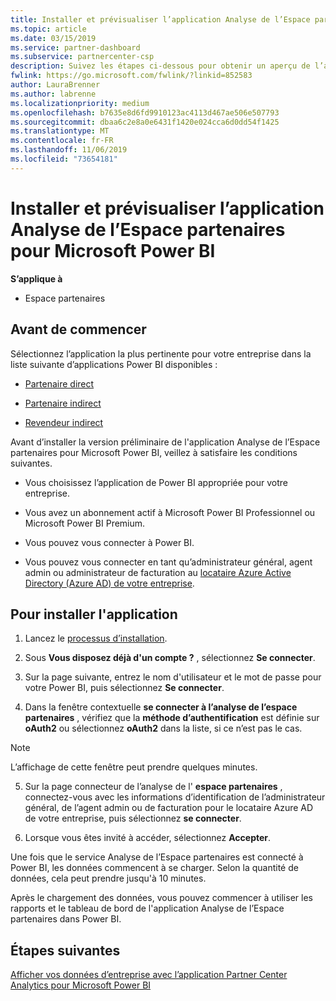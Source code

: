 ```yaml
---
title: Installer et prévisualiser l’application Analyse de l’Espace partenaires pour Microsoft Power BI | Espace partenaires
ms.topic: article
ms.date: 03/15/2019
ms.service: partner-dashboard
ms.subservice: partnercenter-csp
description: Suivez les étapes ci-dessous pour obtenir un aperçu de l’application Analyse de l’Espace partenaires pour Microsoft Power BI (pour les partenaires directs dans le programme Fournisseur de solutions cloud).
fwlink: https://go.microsoft.com/fwlink/?linkid=852583
author: LauraBrenner
ms.author: labrenne
ms.localizationpriority: medium
ms.openlocfilehash: b7635e8d6fd9910123ac4113d467ae506e507793
ms.sourcegitcommit: dbaa6c2e8a0e6431f1420e024cca6d0dd54f1425
ms.translationtype: MT
ms.contentlocale: fr-FR
ms.lasthandoff: 11/06/2019
ms.locfileid: "73654181"
---
```

# <a name="install-and-preview-the-partner-center-analytics-app-for-microsoft-power-bi"></a>Installer et prévisualiser l’application Analyse de l’Espace partenaires pour Microsoft Power BI

**S’applique à**

- Espace partenaires

## <a name="before-you-begin"></a>Avant de commencer

Sélectionnez l’application la plus pertinente pour votre entreprise dans la liste suivante d’applications Power BI disponibles :
- [Partenaire direct](https://app.powerbi.com/groups/me/getdata/services/direct-providers-partner-analytics)

- [Partenaire indirect](https://app.powerbi.com/groups/me/getdata/services/indirect-providers-partner-analytics)

- [Revendeur indirect](https://app.powerbi.com/groups/me/getdata/services/indirect-seller-partner-analytics)

Avant d’installer la version préliminaire de l'application Analyse de l’Espace partenaires pour Microsoft Power BI, veillez à satisfaire les conditions suivantes.

- Vous choisissez l’application de Power BI appropriée pour votre entreprise.

- Vous avez un abonnement actif à Microsoft Power BI Professionnel ou Microsoft Power BI Premium.

- Vous pouvez vous connecter à Power BI.

- Vous pouvez vous connecter en tant qu’administrateur général, agent admin ou administrateur de facturation au [locataire Azure Active Directory (Azure AD) de votre entreprise](azure-active-directory-tenants-and-partner-center.md).

## <a name="to-install-the-app"></a>Pour installer l'application

1. Lancez le [processus d’installation](https://app.powerbi.com/getdata/services/partneranalytics?cpcode=PartnerCenterAnalytics&getDataForceConnect=true&alwaysPromptForContentProviderCreds=true).

2. Sous **Vous disposez déjà d'un compte ?** , sélectionnez **Se connecter**. 

3. Sur la page suivante, entrez le nom d'utilisateur et le mot de passe pour votre Power BI, puis sélectionnez **Se connecter**. 

4. Dans la fenêtre contextuelle **se connecter à l’analyse de l’espace partenaires** , vérifiez que la **méthode d’authentification** est définie sur **oAuth2** ou sélectionnez **oAuth2** dans la liste, si ce n’est pas le cas. 

> [!NOTE]  
>  L’affichage de cette fenêtre peut prendre quelques minutes.

5. Sur la page connecteur de l’analyse de l' **espace partenaires** , connectez-vous avec les informations d’identification de l’administrateur général, de l’agent admin ou de facturation pour le locataire Azure AD de votre entreprise, puis sélectionnez **se connecter**.
 
6. Lorsque vous êtes invité à accéder, sélectionnez **Accepter**. 

Une fois que le service Analyse de l’Espace partenaires est connecté à Power BI, les données commencent à se charger. Selon la quantité de données, cela peut prendre jusqu'à 10 minutes. 

Après le chargement des données, vous pouvez commencer à utiliser les rapports et le tableau de bord de l'application Analyse de l’Espace partenaires dans Power BI.

## <a name="next-steps"></a>Étapes suivantes

[Afficher vos données d’entreprise avec l’application Partner Center Analytics pour Microsoft Power BI](power-bi-app-for-direct-partners-use.md)
